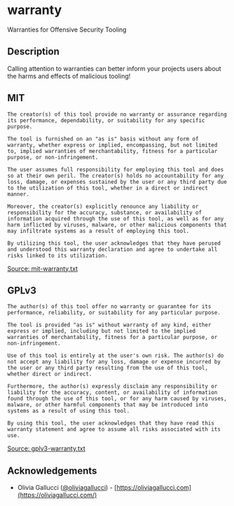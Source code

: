 # warranty

Warranties for Offensive Security Tooling

## Description 

Calling attention to warranties can better inform your projects users about the harms and effects of malicious tooling! 

## MIT 

```text
The creator(s) of this tool provide no warranty or assurance regarding its performance, dependability, or suitability for any specific purpose.

The tool is furnished on an "as is" basis without any form of warranty, whether express or implied, encompassing, but not limited to, implied warranties of merchantability, fitness for a particular purpose, or non-infringement.

The user assumes full responsibility for employing this tool and does so at their own peril. The creator(s) holds no accountability for any loss, damage, or expenses sustained by the user or any third party due to the utilization of this tool, whether in a direct or indirect manner.

Moreover, the creator(s) explicitly renounce any liability or responsibility for the accuracy, substance, or availability of information acquired through the use of this tool, as well as for any harm inflicted by viruses, malware, or other malicious components that may infiltrate systems as a result of employing this tool.

By utilizing this tool, the user acknowledges that they have perused and understood this warranty declaration and agree to undertake all risks linked to its utilization.
```

[Source: mit-warranty.txt](mit-warranty.txt)

## GPLv3

```text
The author(s) of this tool offer no warranty or guarantee for its performance, reliability, or suitability for any particular purpose.

The tool is provided "as is" without warranty of any kind, either express or implied, including but not limited to the implied warranties of merchantability, fitness for a particular purpose, or non-infringement.

Use of this tool is entirely at the user's own risk. The author(s) do not accept any liability for any loss, damage or expense incurred by the user or any third party resulting from the use of this tool, whether direct or indirect.

Furthermore, the author(s) expressly disclaim any responsibility or liability for the accuracy, content, or availability of information found through the use of this tool, or for any harm caused by viruses, malware, or other harmful components that may be introduced into systems as a result of using this tool.

By using this tool, the user acknowledges that they have read this warranty statement and agree to assume all risks associated with its use.
```

[Source: gplv3-warranty.txt](gplv3-warranty.txt)

## Acknowledgements

* Olivia Gallucci ([@oliviagallucci](https://github.com/oliviagallucci)) - [https://oliviagallucci.com](https://oliviagallucci.com/)
